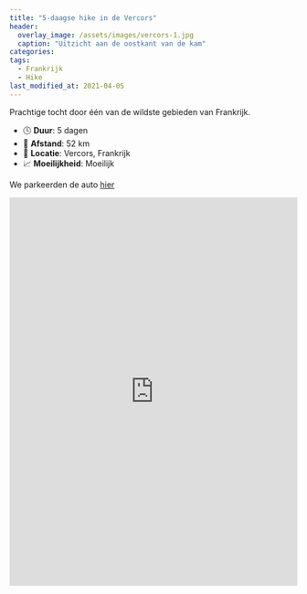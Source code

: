```yaml
---
title: "5-daagse hike in de Vercors"
header:
  overlay_image: /assets/images/vercors-1.jpg
  caption: "Uitzicht aan de oostkant van de kam"
categories:
tags:
  - Frankrijk
  - Hike
last_modified_at: 2021-04-05
---
```

Prachtige tocht door één van de wildste gebieden van Frankrijk.

* 🕓 **Duur**: 5 dagen
* 📏 **Afstand**: 52 km
* 📍 **Locatie**: Vercors, Frankrijk
* 📈 **Moeilijkheid**: Moeilijk

We parkeerden de auto [hier](https://goo.gl/maps/jTMgzk45qWfhDa938)

<iframe src="https://www.komoot.com/tour/208959169/embed?profile=1" width="100%" height="680" frameborder="0" scrolling="no"></iframe>
